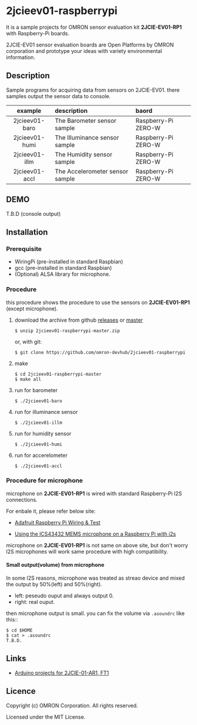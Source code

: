 # 2jcieev01-raspberrypi
It is a sample projects for OMRON sensor evaluation kit **2JCIE-EV01-RP1**
with Raspberry-Pi boards.

2JCIE-EV01 sensor evaluation boards are Open Platforms by OMRON corporation and
prototype your ideas with variety environmental information.

## Description
Sample programs for acquiring data from sensors on 2JCIE-EV01.
there samples output the sensor data to console.

| example        | description                     | baord |
|:--------------:|:--------------------------------|:--------------------|
| 2jcieev01-baro | The Barometer sensor sample     | Raspberry-Pi ZERO-W |
| 2jcieev01-humi | The Illuminance sensor sample   | Raspberry-Pi ZERO-W |
| 2jcieev01-illm | The Humidity sensor sample      | Raspberry-Pi ZERO-W |
| 2jcieev01-accl | The Accelerometer sensor sample | Raspberry-Pi ZERO-W |

## DEMO
T.B.D (console output)

## Installation
### Prerequisite
- WiringPi (pre-installed in standard Raspbian)
- gcc (pre-installed in standard Raspbian)
- (Optional) ALSA library for microphone.

### Procedure
this procedure shows the procedure to use the sensors on
**2JCIE-EV01-RP1** (except microphone).

1. download the archive from github [releases](releases) or
    [master](archive/2jcieev01-raspberrypi-master.zip)

    ```shell
    $ unzip 2jcieev01-raspberrypi-master.zip
    ```

    or, with git:

    ```shell
    $ git clone https://github.com/omron-devhub/2jcieev01-raspberrypi
    ```

2. make

    ```shell
    $ cd 2jcieev01-raspberrypi-master
    $ make all
    ```

3. run for barometer

    ```shell
    $ ./2jcieev01-baro
    ```

4. run for illuminance sensor

    ```shell
    $ ./2jcieev01-illm
    ```

5. run for humidity sensor

    ```shell
    $ ./2jcieev01-humi
    ```

6. run for accerelometer

    ```shell
    $ ./2jcieev01-accl
    ```

### Procedure for microphone
microphone on **2JCIE-EV01-RP1** is wired with
standard Raspberry-Pi I2S connections.

For enbale it, please refer below site:

* [Adafruit Raspberry Pi Wiring & Test](https://learn.adafruit.com/adafruit-i2s-mems-microphone-breakout/raspberry-pi-wiring-and-test)

* [Using the ICS43432 MEMS microphone on a Raspberry Pi with i2s](https://github.com/nejohnson2/rpi-i2s)

microphone on **2JCIE-EV01-RP1** is not same on above site,
but don't worry I2S microphones will work same procedure
with high compatibility.

#### Small output(volume) from microphone
In some I2S reasons, microphone was treated as streao device
and mixed the output by 50%(left) and 50%(right).

- left: peseudo ouput and always output 0.
- right: real ouput.

then microphone output is small.
you can fix the volume via `.asoundrc` like this::

```shell
$ cd $HOME
$ cat > .asoundrc
T.B.D.
```

## Links
- [Arduino projects for 2JCIE-01-AR1, FT1](https://github.com/omron-devhub/2jcieev01-arduino)


## Licence
Copyright (c) OMRON Corporation. All rights reserved.

Licensed under the MIT License.

